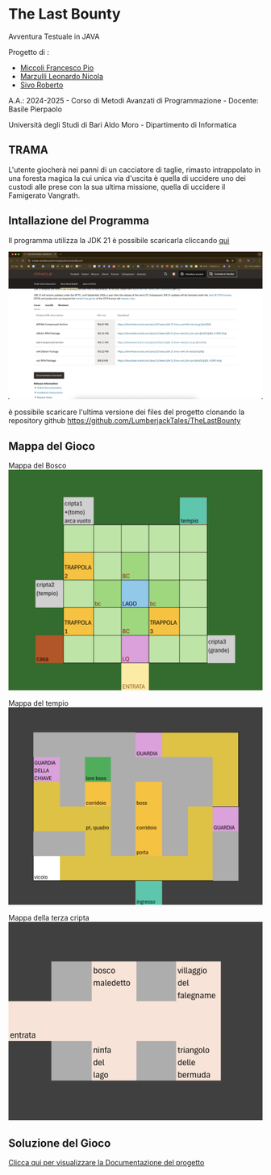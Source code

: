 # The Last Bounty 
Avventura Testuale in JAVA

Progetto di : 
* [Miccoli Francesco Pio](https://github.com/Miccoli04)
* [Marzulli Leonardo Nicola](https://github.com/marzullidino)
* [Sivo Roberto](https://github.com/drROBotnik1803)

A.A.: 2024-2025 - Corso di Metodi Avanzati di Programmazione - Docente: Basile Pierpaolo

Università degli Studi di Bari Aldo Moro - Dipartimento di Informatica

## TRAMA
L'utente giocherà nei panni di un cacciatore di taglie, rimasto intrappolato in una foresta magica la cui unica via d'uscita è quella di uccidere uno dei custodi alle prese con la sua ultima missione, quella di uccidere il Famigerato Vangrath.




## Intallazione del Programma
Il programma utilizza la JDK 21 è possibile scaricarla cliccando [qui](https://www.oracle.com/it/java/technologies/downloads/#java21)

![downloadJava21](./TheLastBounty/docs/img/download-java21.png)





è possibile scaricare l'ultima versione dei files del progetto clonando la repository github 
https://github.com/LumberjackTales/TheLastBounty



## Mappa del Gioco
Mappa del Bosco
![mappa bosco](./TheLastBounty/docs/img/mappa-bosco.png)

Mappa del tempio
![mappa tempio](./TheLastBounty/docs/img/mappa-tempio.png)

Mappa della terza cripta
![mappa cripta 3](./TheLastBounty/docs/img/mappa-cripta3.png)


## Soluzione del Gioco

[Clicca qui per visualizzare la Documentazione del progetto](./TheLastBounty/docs/documentazione.md
)